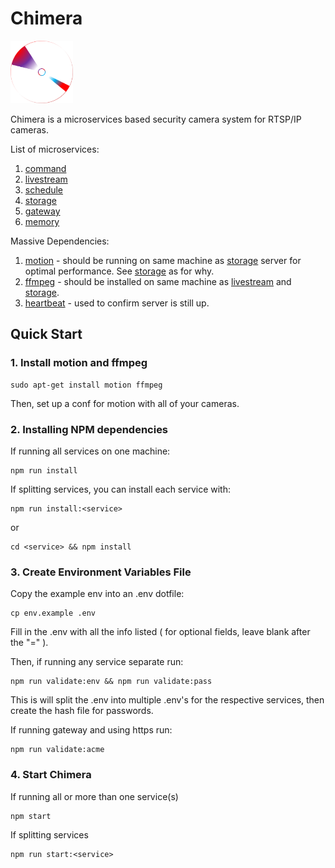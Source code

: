# Chimera 

<img src="command/frontend/res/logo.png" alt="logo" width="100"/>

Chimera is a microservices based security camera system for RTSP/IP cameras.

List of microservices: 

1. [command](command)
2. [livestream](livestream)
3. [schedule](schedule)
4. [storage](storage)
5. [gateway](gateway)
6. [memory](memory)

Massive Dependencies:
1. [motion](https://github.com/Motion-Project/motion) - should be running on same machine as [storage](storage) server for optimal performance. See [storage](storage) as for why.
2. [ffmpeg](https://ffmpeg.org) - should be installed on same machine as [livestream](livestream) and [storage](storage). 
3. [heartbeat](https://github.com/jjjpanda/heartbeat) - used to confirm server is still up.



## Quick Start

### 1. Install motion and ffmpeg
```
sudo apt-get install motion ffmpeg 
```
Then, set up a conf for motion with all of your cameras.
### 2. Installing NPM dependencies

If running all services on one machine:
```
npm run install
```

If splitting services, you can install each service with:
```
npm run install:<service>
```
or 
```
cd <service> && npm install
```
### 3. Create Environment Variables File

Copy the example env into an .env dotfile:
```
cp env.example .env
```

Fill in the .env with all the info listed ( for optional fields, leave blank after the "=" ). 

Then, if running any service separate run:
```
npm run validate:env && npm run validate:pass
```
This is will split the .env into multiple .env's for the respective services, then create the hash file for passwords.

If running gateway and using https run:
```
npm run validate:acme
```

### 4. Start Chimera

If running all or more than one service(s)
```
npm start
```
If splitting services
```
npm run start:<service>
```